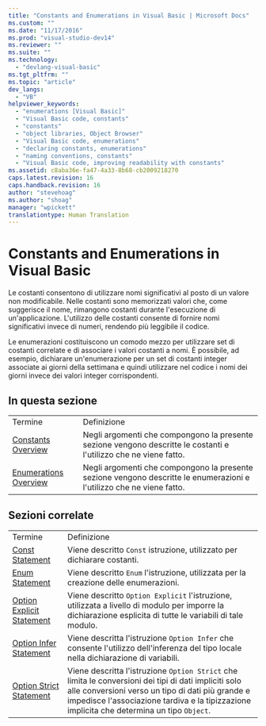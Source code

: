 ```yaml
---
title: "Constants and Enumerations in Visual Basic | Microsoft Docs"
ms.custom: ""
ms.date: "11/17/2016"
ms.prod: "visual-studio-dev14"
ms.reviewer: ""
ms.suite: ""
ms.technology: 
  - "devlang-visual-basic"
ms.tgt_pltfrm: ""
ms.topic: "article"
dev_langs: 
  - "VB"
helpviewer_keywords: 
  - "enumerations [Visual Basic]"
  - "Visual Basic code, constants"
  - "constants"
  - "object libraries, Object Browser"
  - "Visual Basic code, enumerations"
  - "declaring constants, enumerations"
  - "naming conventions, constants"
  - "Visual Basic code, improving readability with constants"
ms.assetid: c8aba36e-fa47-4a33-8b68-cb2009218270
caps.latest.revision: 16
caps.handback.revision: 16
author: "stevehoag"
ms.author: "shoag"
manager: "wpickett"
translationtype: Human Translation
---
```

# Constants and Enumerations in Visual Basic
Le costanti consentono di utilizzare nomi significativi al posto di un valore non modificabile.  Nelle costanti sono memorizzati valori che, come suggerisce il nome, rimangono costanti durante l'esecuzione di un'applicazione.  L'utilizzo delle costanti consente di fornire nomi significativi invece di numeri, rendendo più leggibile il codice.  
  
 Le enumerazioni costituiscono un comodo mezzo per utilizzare set di costanti correlate e di associare i valori costanti a nomi.  È possibile, ad esempio, dichiarare un'enumerazione per un set di costanti integer associate ai giorni della settimana e quindi utilizzare nel codice i nomi dei giorni invece dei valori integer corrispondenti.  
  
## In questa sezione  
  
|||  
|-|-|  
|Termine|Definizione|  
|[Constants Overview](../../../../visual-basic/programming-guide/language-features/constants-enums/constants-overview.md)|Negli argomenti che compongono la presente sezione vengono descritte le costanti e l'utilizzo che ne viene fatto.|  
|[Enumerations Overview](../../../../visual-basic/programming-guide/language-features/constants-enums/enumerations-overview.md)|Negli argomenti che compongono la presente sezione vengono descritte le enumerazioni e l'utilizzo che ne viene fatto.|  
  
## Sezioni correlate  
  
|||  
|-|-|  
|Termine|Definizione|  
|[Const Statement](../../../../visual-basic/language-reference/statements/const-statement.md)|Viene descritto `Const` istruzione, utilizzato per dichiarare costanti.|  
|[Enum Statement](../../../../visual-basic/language-reference/statements/enum-statement.md)|Viene descritto `Enum` l'istruzione, utilizzata per la creazione delle enumerazioni.|  
|[Option Explicit Statement](../../../../visual-basic/language-reference/statements/option-explicit-statement.md)|Viene descritto `Option Explicit` l'istruzione, utilizzata a livello di modulo per imporre la dichiarazione esplicita di tutte le variabili di tale modulo.|  
|[Option Infer Statement](../../../../visual-basic/language-reference/statements/option-infer-statement.md)|Viene descritta l'istruzione `Option Infer` che consente l'utilizzo dell'inferenza del tipo locale nella dichiarazione di variabili.|  
|[Option Strict Statement](../../../../visual-basic/language-reference/statements/option-strict-statement.md)|Viene descritta l'istruzione `Option Strict` che limita le conversioni dei tipi di dati impliciti solo alle conversioni verso un tipo di dati più grande e impedisce l'associazione tardiva e la tipizzazione implicita che determina un tipo `Object`.|